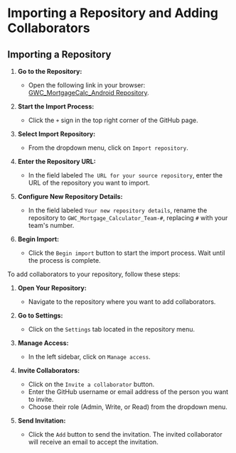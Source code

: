 # Importing a Repository and Adding Collaborators

## Importing a Repository

1. **Go to the Repository:**
   - Open the following link in your browser: [GWC_MortgageCalc_Android Repository](https://github.com/christinac9895/GWC_MortgageCalc_Android).

2. **Start the Import Process:**
   - Click the `+` sign in the top right corner of the GitHub page.

3. **Select Import Repository:**
   - From the dropdown menu, click on `Import repository`.

4. **Enter the Repository URL:**
   - In the field labeled `The URL for your source repository`, enter the URL of the repository you want to import.

5. **Configure New Repository Details:**
   - In the field labeled `Your new repository details`, rename the repository to `GWC_Mortgage_Calculator_Team-#`, replacing `#` with your team's number.

6. **Begin Import:**
   - Click the `Begin import` button to start the import process. Wait until the process is complete.

To add collaborators to your repository, follow these steps:

1. **Open Your Repository:**
   - Navigate to the repository where you want to add collaborators.

2. **Go to Settings:**
   - Click on the `Settings` tab located in the repository menu.

3. **Manage Access:**
   - In the left sidebar, click on `Manage access`.

4. **Invite Collaborators:**
   - Click on the `Invite a collaborator` button.
   - Enter the GitHub username or email address of the person you want to invite.
   - Choose their role (Admin, Write, or Read) from the dropdown menu.

5. **Send Invitation:**
   - Click the `Add` button to send the invitation. The invited collaborator will receive an email to accept the invitation.
